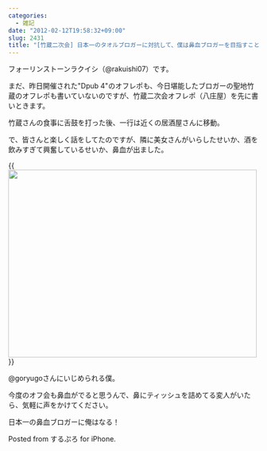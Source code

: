 ```yaml
---
categories:
  - 雑記
date: "2012-02-12T19:58:32+09:00"
slug: 2431
title: "[竹蔵二次会] 日本一のタオルブロガーに対抗して、僕は鼻血ブロガーを目指すことにした"
---
```


フォーリンストーンラクイシ（@rakuishi07）です。

まだ、昨日開催された"Dpub 4"のオフレポも、今日堪能したブロガーの聖地竹蔵のオフレポも書いていないのですが、竹蔵二次会オフレポ（八庄屋）を先に書いときます。

竹蔵さんの食事に舌鼓を打った後、一行は近くの居酒屋さんに移動。

で、皆さんと楽しく話をしてたのですが、隣に美女さんがいらしたせいか、酒を飲みすぎて興奮しているせいか、鼻血が出ました。

{{<img alt="" src="/images/2012/02/2431_1.jpg" width="500" height="377">}}

@goryugoさんにいじめられる僕。

今度のオフ会も鼻血がでると思うんで、鼻にティッシュを詰めてる変人がいたら、気軽に声をかけてください。

日本一の鼻血ブロガーに俺はなる！

Posted from するぷろ for iPhone.
